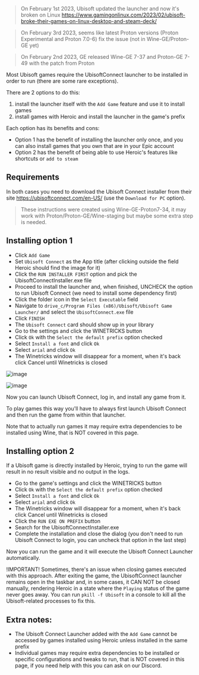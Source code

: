 > On February 1st 2023, Ubisoft updated the launcher and now it's broken on Linux https://www.gamingonlinux.com/2023/02/ubisoft-broke-their-games-on-linux-desktop-and-steam-deck/

> On February 3rd 2023, seems like latest Proton versions (Proton Experimental and Proton 7.0-6) fix the issue (not in Wine-GE/Proton-GE yet)

> On February 2nd 2023, GE released Wine-GE 7-37 and Proton-GE 7-49 with the patch from Proton


Most Ubisoft games require the UbisoftConnect launcher to be installed in order to run (there are some rare exceptions).

There are 2 options to do this:
1. install the launcher itself with the `Add Game` feature and use it to install games
2. install games with Heroic and install the launcher in the game's prefix

Each option has its benefits and cons:
- Option 1 has the benefit of installing the launcher only once, and you can also install games that you own that are in your Epic account
- Option 2 has the benefit of being able to use Heroic's features like shortcuts or `add to steam`

## Requirements

In both cases you need to download the Ubisoft Connect installer from their site https://ubisoftconnect.com/en-US/ (use the `Download for PC` option).

> These instructions were created using Wine-GE-Proton7-34, it may work with Proton/Proton-GE/Wine-staging but maybe some extra step is needed.

## Installing option 1

- Click `Add Game`
- Set `Ubisoft Connect` as the App title (after clicking outside the field Heroic should find the image for it)
- Click the `RUN INSTALLER FIRST` option and pick the UbisoftConnectInstaller.exe file
- Proceed to install the launcher and, when finished, UNCHECK the option to run Ubisoft Connect (we need to install some dependency first)
- Click the folder icon in the `Select Executable` field
- Navigate to `drive_c/Program Files (x86)/Ubisoft/Ubisoft Game Launcher/` and select the `UbisoftConnect.exe` file
- Click `FINISH`
- The `Ubisoft Connect` card should show up in your library
- Go to the settings and click the WINETRICKS button
- Click `Ok` with the `Select the default prefix` option checked
- Select `Install a font` and click `Ok`
- Select `arial` and click `Ok`
- The Winetricks window will disappear for a moment, when it's back click Cancel until Winetricks is closed

![image](https://user-images.githubusercontent.com/188464/212219501-b1c0e14c-9369-463d-83cf-2a3a10f279e1.png)

![image](https://user-images.githubusercontent.com/188464/212219557-676d7d10-0122-49ee-99bf-a4ad5bd7c1d4.png)

Now you can launch Ubisoft Connect, log in, and install any game from it.

To play games this way you'll have to always first launch Ubisoft Connect and then run the game from within that launcher.

Note that to actually run games it may require extra dependencies to be installed using Wine, that is NOT covered in this page.

## Installing option 2

If a Ubisoft game is directly installed by Heroic, trying to run the game will result in no result visible and no output in the logs.

- Go to the game's settings and click the WINETRICKS button
- Click `Ok` with the `Select the default prefix` option checked
- Select `Install a font` and click `Ok`
- Select `arial` and click `Ok`
- The Winetricks window will disappear for a moment, when it's back click Cancel until Winetricks is closed
- Click the `RUN EXE ON PREFIX` button
- Search for the UbisoftConnectInstaller.exe
- Complete the installation and close the dialog (you don't need to run Ubisoft Connect to login, you can uncheck that option in the last step)

Now you can run the game and it will execute the Ubisoft Connect Launcher automatically.

!IMPORTANT! Sometimes, there's an issue when closing games executed with this approach. After exiting the game, the UbisoftConnect launcher remains open in the taskbar and, in some cases, it CAN NOT be closed manually, rendering Heroic in a state where the `Playing` status of the game never goes away. You can run `pkill -f Ubisoft` in a console to kill all the Ubisoft-related processes to fix this.

## Extra notes:
- The Ubisoft Connect Launcher added with the `Add Game` cannot be accessed by games installed using Heroic unless installed in the same prefix
- Individual games may require extra dependencies to be installed or specific configurations and tweaks to run, that is NOT covered in this page, if you need help with this you can ask on our Discord.